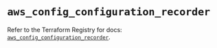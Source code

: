 # `aws_config_configuration_recorder`

Refer to the Terraform Registry for docs: [`aws_config_configuration_recorder`](https://registry.terraform.io/providers/hashicorp/aws/5.91.0/docs/resources/config_configuration_recorder).
